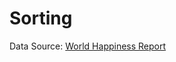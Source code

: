 # Sorting
Data Source: [World Happiness Report](https://www.kaggle.com/unsdsn/world-happiness#2017.csv)
